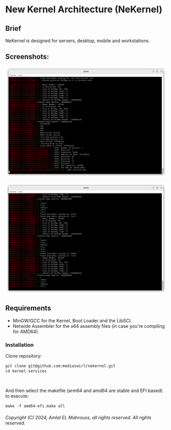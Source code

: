 <!-- README of NeKernel -->

# New Kernel Architecture (NeKernel)

## Brief

NeKernel is designed for servers, desktop, mobile and workstations.

## Screenshots:

![doc/apic.png](doc/apic.png)

![doc/filesystem.png](doc/filesystem.png)

## Requirements

- MinGW/GCC for the Kernel, Boot Loader and the LibSCI.
- Netwide Assembler for the x64 assembly files (in case you're compiling for AMD64).

### Installation

Clone repository:

```
git clone git@github.com:mediaswirl/nekernel.git
cd kernel-services
```

</br>

And then select the makefile (arm64 and amd64 are stable and EFI based) to execute:

```
make -f amd64-efi.make all
```

###### Copyright (C) 2024, Amlal EL Mahrouss, all rights reserved. All rights reserved.
